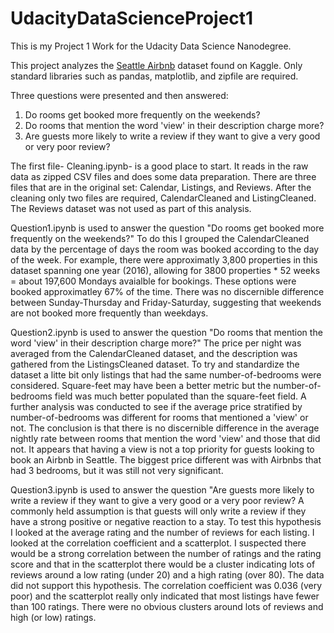 # UdacityDataScienceProject1
This is my Project 1 Work for the Udacity Data Science Nanodegree.

This project analyzes the [Seattle Airbnb](https://www.kaggle.com/datasets/airbnb/seattle) dataset found on Kaggle.
Only standard libraries such as pandas, matplotlib, and zipfile are required.

Three questions were presented and then answered:
1. Do rooms get booked more frequently on the weekends?
2. Do rooms that mention the word 'view' in their description charge more?
3. Are guests more likely to write a review if they want to give a very good or very poor review?

The first file- Cleaning.ipynb- is a good place to start. It reads in the raw data as zipped CSV files and does some data preparation. There are three files that are in the original set: Calendar, Listings, and Reviews. After the cleaning only two files are required, CalendarCleaned and ListingCleaned. The Reviews dataset was not used as part of this analysis.

Question1.ipynb is used to answer the question "Do rooms get booked more frequently on the weekends?" To do this I grouped the CalendarCleaned data by the percentage of days the room was booked according to the day of the week. For example, there were approximatly 3,800 properties in this dataset spanning one year (2016), allowing for 3800 properties * 52 weeks = about 197,600 Mondays avaialble for bookings. These options were booked approximatley 67% of the time.
There was no discernible difference between Sunday-Thursday and Friday-Saturday, suggesting that weekends are not booked more frequently than weekdays.

Question2.ipynb is used to answer the question "Do rooms that mention the word 'view' in their description charge more?" The price per night was averaged from the CalendarCleaned dataset, and the description was gathered from the ListingsCleaned dataset. To try and standardize the dataset a litte bit only listings that had the same number-of-bedrooms were considered. Square-feet may have been a better metric but the number-of-bedrooms field was much better populated than the square-feet field. A further analysis was conducted to see if the average price stratified by number-of-bedrooms was different for rooms that mentioned a 'view' or not. The conclusion is that there is no discernible difference in the average nightly rate between rooms that mention the word 'view' and those that did not. It appears that having a view is not a top priority for guests looking to book an Airbnb in Seattle. The biggest price different was with Airbnbs that had 3 bedrooms, but it was still not very significant.

Question3.ipynb is used to answer the question "Are guests more likely to write a review if they want to give a very good or a very poor review? A commonly held assumption is that guests will only write a review if they have a strong positive or negative reaction to a stay. To test this hypothesis I looked at the average rating and the number of reviews for each listing. I looked at the correlation coefficient and a scatterplot. I suspected there would be a strong correlation between the number of ratings and the rating score and that in the scatterplot there would be a cluster indicating lots of reviews around a low rating (under 20) and a high rating (over 80). The data did not support this hypothesis. The correlation coefficient was 0.036 (very poor) and the scatterplot really only indicated that most listings have fewer than 100 ratings. There were no obvious clusters around lots of reviews and high (or low) ratings.

